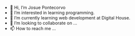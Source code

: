 - 👋 Hi, I’m Josue Pontecorvo
- 👀 I’m interested in learning programming.
- 🌱 I’m currently learning web development at Digital House.
- 💞️ I’m looking to collaborate on ...
- 📫 How to reach me ...

<!---
josuepontecorvo/josuepontecorvo is a ✨ special ✨ repository because its `README.md` (this file) appears on your GitHub profile.
You can click the Preview link to take a look at your changes.
--->

